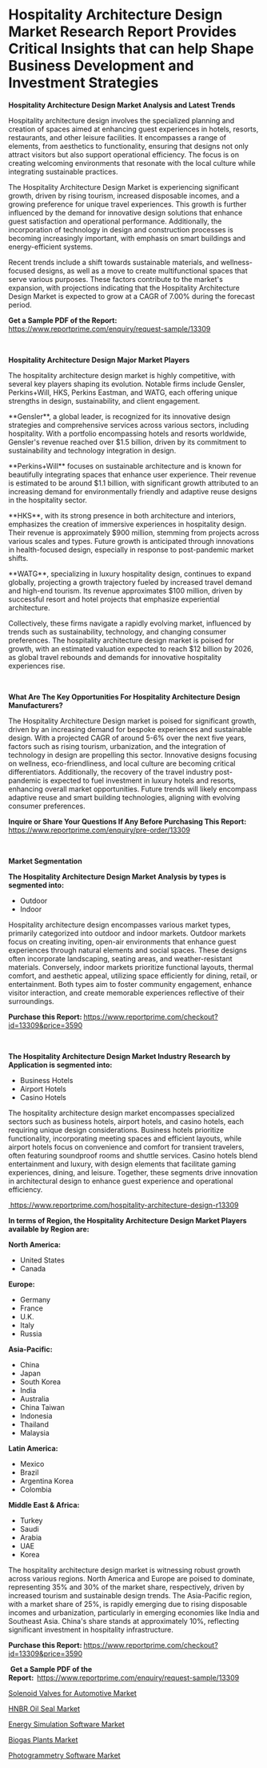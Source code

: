 <p><h1>Hospitality Architecture Design Market Research Report Provides Critical Insights that can help Shape Business Development and Investment Strategies</h1></p><p><strong>Hospitality Architecture Design Market Analysis and Latest Trends</strong></p>
<p><p>Hospitality architecture design involves the specialized planning and creation of spaces aimed at enhancing guest experiences in hotels, resorts, restaurants, and other leisure facilities. It encompasses a range of elements, from aesthetics to functionality, ensuring that designs not only attract visitors but also support operational efficiency. The focus is on creating welcoming environments that resonate with the local culture while integrating sustainable practices.</p><p>The Hospitality Architecture Design Market is experiencing significant growth, driven by rising tourism, increased disposable incomes, and a growing preference for unique travel experiences. This growth is further influenced by the demand for innovative design solutions that enhance guest satisfaction and operational performance. Additionally, the incorporation of technology in design and construction processes is becoming increasingly important, with emphasis on smart buildings and energy-efficient systems.</p><p>Recent trends include a shift towards sustainable materials, and wellness-focused designs, as well as a move to create multifunctional spaces that serve various purposes. These factors contribute to the market's expansion, with projections indicating that the Hospitality Architecture Design Market is expected to grow at a CAGR of 7.00% during the forecast period.</p></p>
<p><strong>Get a Sample PDF of the Report:&nbsp;</strong> <a href="https://www.reportprime.com/enquiry/request-sample/13309?utm_campaign=1105&utm_medium=2&utm_source=Github&utm_content=ia&utm_term=29112024&utm_id=hospitality-architecture-design">https://www.reportprime.com/enquiry/request-sample/13309</a></p>
<p>&nbsp;</p>
<p><strong>Hospitality Architecture Design Major Market Players</strong></p>
<p><p>The hospitality architecture design market is highly competitive, with several key players shaping its evolution. Notable firms include Gensler, Perkins+Will, HKS, Perkins Eastman, and WATG, each offering unique strengths in design, sustainability, and client engagement.</p><p>**Gensler**, a global leader, is recognized for its innovative design strategies and comprehensive services across various sectors, including hospitality. With a portfolio encompassing hotels and resorts worldwide, Gensler's revenue reached over $1.5 billion, driven by its commitment to sustainability and technology integration in design.</p><p>**Perkins+Will** focuses on sustainable architecture and is known for beautifully integrating spaces that enhance user experience. Their revenue is estimated to be around $1.1 billion, with significant growth attributed to an increasing demand for environmentally friendly and adaptive reuse designs in the hospitality sector.</p><p>**HKS**, with its strong presence in both architecture and interiors, emphasizes the creation of immersive experiences in hospitality design. Their revenue is approximately $900 million, stemming from projects across various scales and types. Future growth is anticipated through innovations in health-focused design, especially in response to post-pandemic market shifts.</p><p>**WATG**, specializing in luxury hospitality design, continues to expand globally, projecting a growth trajectory fueled by increased travel demand and high-end tourism. Its revenue approximates $100 million, driven by successful resort and hotel projects that emphasize experiential architecture.</p><p>Collectively, these firms navigate a rapidly evolving market, influenced by trends such as sustainability, technology, and changing consumer preferences. The hospitality architecture design market is poised for growth, with an estimated valuation expected to reach $12 billion by 2026, as global travel rebounds and demands for innovative hospitality experiences rise.</p></p>
<p>&nbsp;</p>
<p><strong>What Are The Key Opportunities For Hospitality Architecture Design Manufacturers?</strong></p>
<p><p>The Hospitality Architecture Design market is poised for significant growth, driven by an increasing demand for bespoke experiences and sustainable design. With a projected CAGR of around 5-6% over the next five years, factors such as rising tourism, urbanization, and the integration of technology in design are propelling this sector. Innovative designs focusing on wellness, eco-friendliness, and local culture are becoming critical differentiators. Additionally, the recovery of the travel industry post-pandemic is expected to fuel investment in luxury hotels and resorts, enhancing overall market opportunities. Future trends will likely encompass adaptive reuse and smart building technologies, aligning with evolving consumer preferences.</p></p>
<p><strong>Inquire or Share Your Questions If Any Before Purchasing This Report:</strong> <a href="https://www.reportprime.com/enquiry/pre-order/13309?utm_campaign=1105&utm_medium=2&utm_source=Github&utm_content=ia&utm_term=29112024&utm_id=hospitality-architecture-design">https://www.reportprime.com/enquiry/pre-order/13309</a></p>
<p>&nbsp;</p>
<p><strong>Market Segmentation</strong></p>
<p><strong>The Hospitality Architecture Design Market Analysis by types is segmented into:</strong></p>
<p><ul><li>Outdoor</li><li>Indoor</li></ul></p>
<p><p>Hospitality architecture design encompasses various market types, primarily categorized into outdoor and indoor markets. Outdoor markets focus on creating inviting, open-air environments that enhance guest experiences through natural elements and social spaces. These designs often incorporate landscaping, seating areas, and weather-resistant materials. Conversely, indoor markets prioritize functional layouts, thermal comfort, and aesthetic appeal, utilizing space efficiently for dining, retail, or entertainment. Both types aim to foster community engagement, enhance visitor interaction, and create memorable experiences reflective of their surroundings.</p></p>
<p><strong>Purchase this Report:&nbsp;</strong><a href="https://www.reportprime.com/checkout?id=13309&price=3590&utm_campaign=1105&utm_medium=2&utm_source=Github&utm_content=ia&utm_term=29112024&utm_id=hospitality-architecture-design">https://www.reportprime.com/checkout?id=13309&price=3590</a></p>
<p>&nbsp;</p>
<p><strong>The Hospitality Architecture Design Market Industry Research by Application is segmented into:</strong></p>
<p><ul><li>Business Hotels</li><li>Airport Hotels</li><li>Casino Hotels</li></ul></p>
<p><p>The hospitality architecture design market encompasses specialized sectors such as business hotels, airport hotels, and casino hotels, each requiring unique design considerations. Business hotels prioritize functionality, incorporating meeting spaces and efficient layouts, while airport hotels focus on convenience and comfort for transient travelers, often featuring soundproof rooms and shuttle services. Casino hotels blend entertainment and luxury, with design elements that facilitate gaming experiences, dining, and leisure. Together, these segments drive innovation in architectural design to enhance guest experience and operational efficiency.</p></p>
<p><a href="https://www.reportprime.com/hospitality-architecture-design-r13309?utm_campaign=1105&utm_medium=2&utm_source=Github&utm_content=ia&utm_term=29112024&utm_id=hospitality-architecture-design">&nbsp;https://www.reportprime.com/hospitality-architecture-design-r13309</a></p>
<p><strong>In terms of Region, the Hospitality Architecture Design Market Players available by Region are:</strong></p>
<p>
    <p> <strong> North America: </strong>
        <ul>
            <li>United States</li>
            <li>Canada</li>
        </ul>
        </p> 
    <p> <strong> Europe: </strong>
        <ul>
            <li>Germany</li>
            <li>France</li>
            <li>U.K.</li>
            <li>Italy</li>
            <li>Russia</li>
        </ul>
        </p> 
    <p> <strong> Asia-Pacific: </strong>
        <ul>
            <li>China</li>
            <li>Japan</li>
            <li>South Korea</li>
            <li>India</li>
            <li>Australia</li>
            <li>China Taiwan</li>
            <li>Indonesia</li>
            <li>Thailand</li>
            <li>Malaysia</li>
        </ul>
        </p> 
    <p> <strong> Latin America: </strong>
        <ul>
            <li>Mexico</li>
            <li>Brazil</li>
            <li>Argentina Korea</li>
            <li>Colombia</li>
        </ul>
        </p> 
    <p> <strong> Middle East & Africa: </strong>
        <ul>
            <li>Turkey</li>
            <li>Saudi</li>
            <li>Arabia</li>
            <li>UAE</li>
            <li>Korea</li>
        </ul>
    </p>
    </p>
<p><p>The hospitality architecture design market is witnessing robust growth across various regions. North America and Europe are poised to dominate, representing 35% and 30% of the market share, respectively, driven by increased tourism and sustainable design trends. The Asia-Pacific region, with a market share of 25%, is rapidly emerging due to rising disposable incomes and urbanization, particularly in emerging economies like India and Southeast Asia. China's share stands at approximately 10%, reflecting significant investment in hospitality infrastructure.</p></p>
<p><strong>Purchase this Report: </strong><a href="https://www.reportprime.com/checkout?id=13309&price=3590&utm_campaign=1105&utm_medium=2&utm_source=Github&utm_content=ia&utm_term=29112024&utm_id=hospitality-architecture-design">https://www.reportprime.com/checkout?id=13309&price=3590</a></p>
<p>&nbsp;<strong>Get a Sample PDF of the Report:&nbsp;&nbsp;</strong><a href="https://www.reportprime.com/enquiry/request-sample/13309?utm_campaign=1105&utm_medium=2&utm_source=Github&utm_content=ia&utm_term=29112024&utm_id=hospitality-architecture-design">https://www.reportprime.com/enquiry/request-sample/13309</a></p>
<p><strong></strong></p>
<p><p><a href="https://issuu.com/reportprime-2/docs/solenoid-valves-for-automotive-market-size-2030.pp?utm_campaign=1105&utm_medium=2&utm_source=Github&utm_content=ia&utm_term=29112024&utm_id=hospitality-architecture-design">Solenoid Valves for Automotive Market</a></p><p><a href="https://issuu.com/reportprime-2/docs/hnbr-oil-seal-market-size-2030.pptx?utm_campaign=1105&utm_medium=2&utm_source=Github&utm_content=ia&utm_term=29112024&utm_id=hospitality-architecture-design">HNBR Oil Seal Market</a></p><p><a href="https://github.com/NorbertYates/Market-Research-Report-List-7/blob/main/energy-simulation-software-market.md?utm_campaign=1105&utm_medium=2&utm_source=Github&utm_content=ia&utm_term=29112024&utm_id=hospitality-architecture-design">Energy Simulation Software Market</a></p><p><a href="https://www.linkedin.com/pulse/aglobalbiogas-plants-market-study-including-its-size-growth-potential-brkxc?utm_campaign=1105&utm_medium=2&utm_source=Github&utm_content=ia&utm_term=29112024&utm_id=hospitality-architecture-design">Biogas Plants Market</a></p><p><a href="https://www.linkedin.com/pulse/photogrammetry-software-market-trends-historical-forecast-growth-nyptc?utm_campaign=1105&utm_medium=2&utm_source=Github&utm_content=ia&utm_term=29112024&utm_id=hospitality-architecture-design">Photogrammetry Software Market</a></p></p>